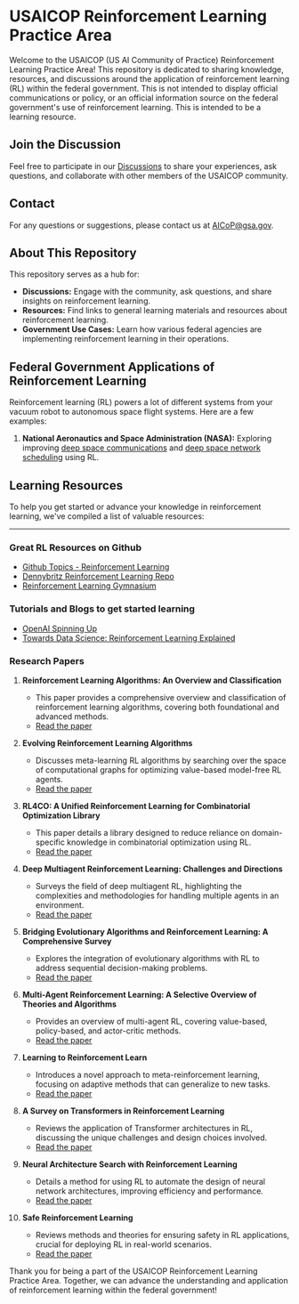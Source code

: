 # USAICOP Reinforcement Learning Practice Area

Welcome to the USAICOP (US AI Community of Practice) Reinforcement Learning Practice Area! This repository is dedicated to sharing knowledge, resources, and discussions around the application of reinforcement learning (RL) within the federal government.
This is not intended to display official communications or policy, or an official information source on the federal government's use of reinforcement learning. This is intended to be a learning resource.

## Join the Discussion
Feel free to participate in our [Discussions](https://github.com/usaicop/Reinforcement-Learning-Practice-Area/discussions) to share your experiences, ask questions, and collaborate with other members of the USAICOP community.

## Contact
For any questions or suggestions, please contact us at [AICoP@gsa.gov](mailto:AICoP@gsa.gov).
## About This Repository

This repository serves as a hub for:

- **Discussions:** Engage with the community, ask questions, and share insights on reinforcement learning.
- **Resources:** Find links to general learning materials and resources about reinforcement learning.
- **Government Use Cases:** Learn how various federal agencies are implementing reinforcement learning in their operations.

## Federal Government Applications of Reinforcement Learning

Reinforcement learning (RL) powers a lot of different systems from your vacuum robot to autonomous space flight systems. Here are a few examples:

1. **National Aeronautics and Space Administration (NASA):** Exploring improving [deep space communications](https://ntrs.nasa.gov/api/citations/20190026713/downloads/20190026713.pdf) and [deep space network scheduling](https://arxiv.org/pdf/2102.05167) using RL.


## Learning Resources

To help you get started or advance your knowledge in reinforcement learning, we've compiled a list of valuable resources:

---

### Great RL Resources on Github
- [Github Topics - Reinforcement Learning](https://github.com/topics/reinforcement-learning)
- [Dennybritz Reinforcement Learning Repo](https://github.com/dennybritz/reinforcement-learning)
- [Reinforcement Learning Gymnasium](https://github.com/Farama-Foundation/Gymnasium)

### Tutorials and Blogs to get started learning

- [OpenAI Spinning Up](https://spinningup.openai.com/en/latest/)
- [Towards Data Science: Reinforcement Learning Explained](https://towardsdatascience.com/reinforcement-learning-made-simple-part-1-intro-to-basic-concepts-and-terminology-1d2a87aa060)


### Research Papers

1. **Reinforcement Learning Algorithms: An Overview and Classification**
   - This paper provides a comprehensive overview and classification of reinforcement learning algorithms, covering both foundational and advanced methods.
   - [Read the paper](https://ar5iv.labs.arxiv.org/html/2209.14940)

2. **Evolving Reinforcement Learning Algorithms**
   - Discusses meta-learning RL algorithms by searching over the space of computational graphs for optimizing value-based model-free RL agents.
   - [Read the paper](https://ar5iv.labs.arxiv.org/html/2101.03958)

3. **RL4CO: A Unified Reinforcement Learning for Combinatorial Optimization Library**
   - This paper details a library designed to reduce reliance on domain-specific knowledge in combinatorial optimization using RL.
   - [Read the paper](https://ar5iv.labs.arxiv.org/html/2306.17100)

4. **Deep Multiagent Reinforcement Learning: Challenges and Directions**
   - Surveys the field of deep multiagent RL, highlighting the complexities and methodologies for handling multiple agents in an environment.
   - [Read the paper](https://ar5iv.labs.arxiv.org/html/2106.15691)

5. **Bridging Evolutionary Algorithms and Reinforcement Learning: A Comprehensive Survey**
   - Explores the integration of evolutionary algorithms with RL to address sequential decision-making problems.
   - [Read the paper](https://ar5iv.labs.arxiv.org/html/2401.11963)

6. **Multi-Agent Reinforcement Learning: A Selective Overview of Theories and Algorithms**
   - Provides an overview of multi-agent RL, covering value-based, policy-based, and actor-critic methods.
   - [Read the paper](https://ar5iv.labs.arxiv.org/html/1911.10635)

7. **Learning to Reinforcement Learn**
   - Introduces a novel approach to meta-reinforcement learning, focusing on adaptive methods that can generalize to new tasks.
   - [Read the paper](https://ar5iv.labs.arxiv.org/html/1611.05763)

8. **A Survey on Transformers in Reinforcement Learning**
   - Reviews the application of Transformer architectures in RL, discussing the unique challenges and design choices involved.
   - [Read the paper](https://ar5iv.labs.arxiv.org/html/2301.03044)

9. **Neural Architecture Search with Reinforcement Learning**
   - Details a method for using RL to automate the design of neural network architectures, improving efficiency and performance.
   - [Read the paper](https://ar5iv.labs.arxiv.org/html/1611.01578)

10. **Safe Reinforcement Learning**
    - Reviews methods and theories for ensuring safety in RL applications, crucial for deploying RL in real-world scenarios.
    - [Read the paper](https://ar5iv.labs.arxiv.org/html/2205.10330)





Thank you for being a part of the USAICOP Reinforcement Learning Practice Area. Together, we can advance the understanding and application of reinforcement learning within the federal government!

